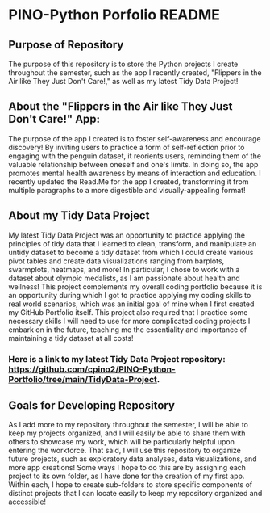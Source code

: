 # PINO-Python Porfolio README

## Purpose of Repository
The purpose of this repository is to store the Python projects I create throughout the semester, such as the app I recently created, "Flippers in the Air like They Just Don't Care!," as well as my latest Tidy Data Project! 

## About the "Flippers in the Air like They Just Don't Care!" App: 
The purpose of the app I created is to foster self-awareness and encourage discovery! By inviting users to practice a form of self-reflection prior to engaging with the penguin dataset, it reorients users, reminding them of the valuable relationship between oneself and one's limits. In doing so, the app promotes mental health awareness by means of interaction and education. I recently updated the Read.Me for the app I created, transforming it from multiple paragraphs to a more digestible and visually-appealing format!

## About my Tidy Data Project
My latest Tidy Data Project was an opportunity to practice applying the principles of tidy data that I learned to clean, transform, and manipulate an untidy dataset to become a tidy dataset from which I could create various pivot tables and create data visualizations ranging from barplots, swarmplots, heatmaps, and more! In particular, I chose to work with a dataset about olympic medalists, as I am passionate about health and wellness! This project complements my overall coding portfolio because it is an opportunity during which I got to practice applying my coding skills to real world scenarios, which was an initial goal of mine when I first created my GitHub Portfolio itself. This project also required that I practice some necessary skills I will need to use for more complicated coding projects I embark on in the future, teaching me the essentiality and importance of maintaining a tidy dataset at all costs! 
### Here is a link to my latest Tidy Data Project repository: https://github.com/cpino2/PINO-Python-Portfolio/tree/main/TidyData-Project.

## Goals for Developing Repository 
As I add more to my repository throughout the semester, I will be able to keep my projects organized, and I will easily be able to share them with others to showcase my work, which will be particularly helpful upon entering the workforce. That said, I will use this repository to organize future projects, such as exploratory data analyses, data visualizations, and more app creations! Some ways I hope to do this are by assigning each project to its own folder, as I have done for the creation of my first app. Within each, I hope to create sub-folders to store specific components of distinct projects that I can locate easily to keep my repository organized and accessible!
